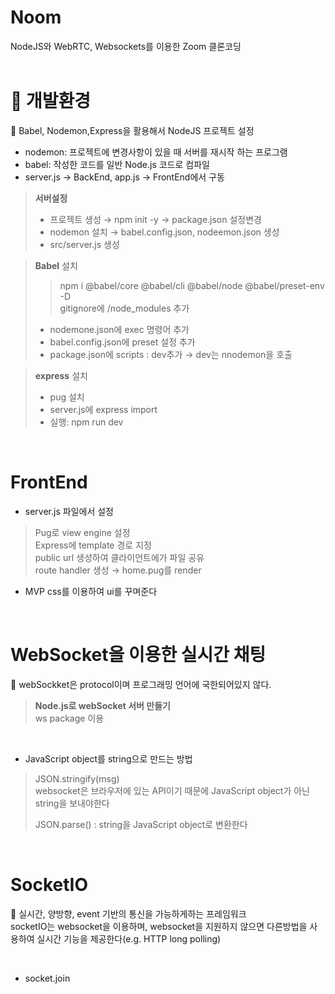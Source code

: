 # Noom  
NodeJS와 WebRTC, Websockets를 이용한 Zoom 클론코딩  
<br>

# :blue_heart: 개발환경  
:star2: Babel, Nodemon,Express을 활용해서 NodeJS 프로젝트 설정  
+ nodemon: 프로젝트에 변경사항이 있을 때 서버를 재시작 하는 프로그램  
+ babel: 작성한 코드를 일반 Node.js 코드로 컴파일  
+ server.js → BackEnd, app.js → FrontEnd에서 구동  

> **서버설정**
> + 프로젝트 생성 → npm init -y → package.json 설정변경  
> + nodemon 설치 → babel.config.json, nodeemon.json 생성  
> + src/server.js 생성  
  
> **Babel** 설치  
>> npm i @babel/core @babel/cli @babel/node @babel/preset-env -D  
>> gitignore에 /node_modules 추가  
> + nodemone.json에 exec 명령어 추가  
> + babel.config.json에 preset 설정 추가  
> + package.json에 scripts : dev추가 → dev는 nnodemon을 호출  
  
> **express** 설치  
> + pug 설치  
> + server.js에 express import  
> + 실행: npm run dev  
  
<br>

# FrontEnd  
+ server.js 파일에서 설정  
> Pug로 view engine 설정  
> Express에 template 경로 지정  
> public url 생성하여 클라이언트에가 파일 공유  
> route handler 생성 → home.pug를 render  

+ MVP css를 이용하여 ui를 꾸며준다  

<br>

# WebSocket을 이용한 실시간 채팅  
:star2: webSockket은 protocol이며 프로그래밍 언어에 국한되어있지 않다.  
> **Node.js로 webSocket 서버 만들기**  
> ws package 이용  

<br>

+ JavaScript object를 string으로 만드는 방법  
> JSON.stringify(msg)  
> websocket은 브라우저에 있는 API이기 때문에 JavaScript object가 아닌 string을 보내야한다  
>  
> JSON.parse() : string을 JavaScript object로 변환한다  

<br>

# SocketIO  
:star2: 실시간, 양방향, event 기반의 통신을 가능하게하는 프레임워크  
socketIO는 websocket을 이용하며, websocket을 지원하지 않으면 다른방법을 사용하여 실시간 기능을 제공한다(e.g. HTTP long polling)  

<br>  

+ socket.join